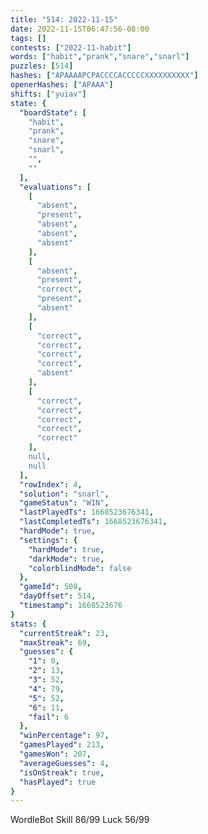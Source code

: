 ```yaml
---
title: "514: 2022-11-15"
date: 2022-11-15T06:47:56-08:00
tags: []
contests: ["2022-11-habit"]
words: ["habit","prank","snare","snarl"]
puzzles: [514]
hashes: ["APAAAAPCPACCCCACCCCCXXXXXXXXXX"]
openerHashes: ["APAAA"]
shifts: ["yuiav"]
state: {
  "boardState": [
    "habit",
    "prank",
    "snare",
    "snarl",
    "",
    ""
  ],
  "evaluations": [
    [
      "absent",
      "present",
      "absent",
      "absent",
      "absent"
    ],
    [
      "absent",
      "present",
      "correct",
      "present",
      "absent"
    ],
    [
      "correct",
      "correct",
      "correct",
      "correct",
      "absent"
    ],
    [
      "correct",
      "correct",
      "correct",
      "correct",
      "correct"
    ],
    null,
    null
  ],
  "rowIndex": 4,
  "solution": "snarl",
  "gameStatus": "WIN",
  "lastPlayedTs": 1668523676341,
  "lastCompletedTs": 1668523676341,
  "hardMode": true,
  "settings": {
    "hardMode": true,
    "darkMode": true,
    "colorblindMode": false
  },
  "gameId": 508,
  "dayOffset": 514,
  "timestamp": 1668523676
}
stats: {
  "currentStreak": 23,
  "maxStreak": 69,
  "guesses": {
    "1": 0,
    "2": 13,
    "3": 52,
    "4": 79,
    "5": 52,
    "6": 11,
    "fail": 6
  },
  "winPercentage": 97,
  "gamesPlayed": 213,
  "gamesWon": 207,
  "averageGuesses": 4,
  "isOnStreak": true,
  "hasPlayed": true
}
---
```

<!-- more -->
WordleBot
Skill 86/99
Luck 56/99
